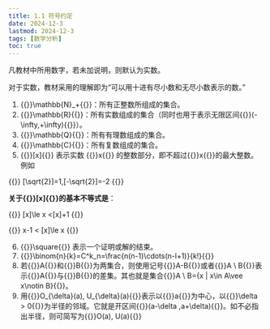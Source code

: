 ```yaml
---
title: 1.1 符号约定
date: 2024-12-3
lastmod: 2024-12-3
tags: [数学分析]
toc: true
---
```


凡教材中所用数字，若未加说明，则默认为实数。

对于实数，教材采用的理解即为“可以用十进有尽小数和无尽小数表示的数。”

1. {{<latex display="false">}}\mathbb{N}_+{{</latex>}}：所有正整数所组成的集合。
2. {{<latex display="false">}}\mathbb{R}{{</latex>}}：所有实数组成的集合（同时也用于表示无限区间{{<latex display="false">}}(-\infty,+\infty){{</latex>}}）。
3. {{<latex display="false">}}\mathbb{Q}{{</latex>}}：所有有理数组成的集合。
4. {{<latex display="false">}}\mathbb{C}{{</latex>}}：所有复数组成的集合。
5. {{<latex display="false">}}[x]{{</latex>}} 表示实数 {{<latex display="false">}}x{{</latex>}} 的整数部分，即不超过{{<latex display="false">}}x{{</latex>}}的最大整数。例如

{{<latex display="true">}}
[\sqrt{2}]=1,[-\sqrt{2}]=-2
{{</latex>}}

**关于{{<latex display="false">}}[x]{{</latex>}}的基本不等式是**：

{{<latex display="true">}}
[x]\le x <[x]+1
{{</latex>}}

{{<latex display="true">}}
x-1 < [x]\le x
{{</latex>}}

6. {{<latex display="false">}}\square{{</latex>}} 表示一个证明或解的结束。
7. {{<latex display="false">}}\binom{n}{k}=C^k_n=\frac{n(n-1)\cdots(n-l+1)}{k!}{{</latex>}}
8. 若{{<latex display="false">}}A{{</latex>}}和{{<latex display="false">}}B{{</latex>}}为两集合，则使用记号{{<latex display="false">}}A-B{{</latex>}}或者{{<latex display="false">}}A \ B{{</latex>}}表示{{<latex display="false">}}A{{</latex>}}与{{<latex display="false">}}B{{</latex>}}的差集。其也就是集合{{<latex display="false">}}A \ B={x | x\in A\vee x\notin B}{{</latex>}}。
9. 用{{<latex display="false">}}O_{\delta}(a)\, U_{\delta}(a){{</latex>}}表示以{{<latex display="false">}}a{{</latex>}}为中心，以{{<latex display="false">}}\delta > 0{{</latex>}}为半径的邻域。它就是开区间{{<latex display="false">}}(a-\delta ,a+\delta){{</latex>}}。如不必指出半径，则可简写为{{<latex display="false">}}O(a)\, U(a){{</latex>}}